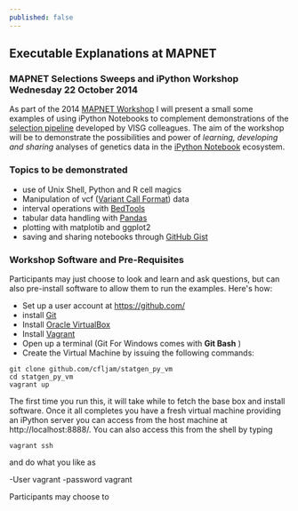 ```yaml
---
published: false
---
```


## Executable Explanations at MAPNET

### MAPNET Selections Sweeps and iPython Workshop Wednesday 22 October 2014 

As part of the 2014 [MAPNET Workshop](http://www.agresearch.co.nz/news/events/Pages/MAPNET.aspx) I will present a small some examples of using iPython Notebooks to complement demonstrations of the [selection pipeline](http://www.ncbi.nlm.nih.gov/pmc/articles/PMC4144660/) developed by VISG colleagues.
The aim of the workshop will be to demonstrate the possibilities and power of *learning, developing and sharing*  analyses of genetics data in the [iPython Notebook](http://ipython.org/notebook.html) ecosystem. 

### Topics to be demonstrated

- use of Unix Shell, Python and R cell magics 
- Manipulation of vcf ([Variant Call Format](http://en.wikipedia.org/wiki/Variant_Call_Format)) data 
- interval operations with [BedTools](http://bedtools.readthedocs.org/en/latest/)
- tabular data handling with [Pandas](http://pandas.pydata.org/pandas-docs/stable/index.html)
- plotting with matplotib and ggplot2
- saving and sharing notebooks through [GitHub Gist](https://gist.github.com/) 

### Workshop Software and Pre-Requisites 

Participants may just choose to look and learn and ask questions, but can also pre-install software to allow them to run the examples. Here's how:

- Set up a user account at https://github.com/
- install [Git](http://git-scm.com/)
- Install [Oracle VirtualBox](https://www.virtualbox.org/)
- Install [Vagrant](http://git-scm.com/)
- Open up a terminal (Git For Windows comes with **Git Bash** ) 
- Create the Virtual Machine by issuing the following commands:
```
git clone github.com/cfljam/statgen_py_vm
cd statgen_py_vm
vagrant up
```

The first time you run this, it will take  while to fetch the base box and install software. Once it all completes you have a fresh virtual machine providing an iPython server you can access from the host machine at http://localhost:8888/. You can also access this from the shell by typing

```
vagrant ssh
```
and do what you like as 

-User vagrant 
-password vagrant












Participants may choose to 
